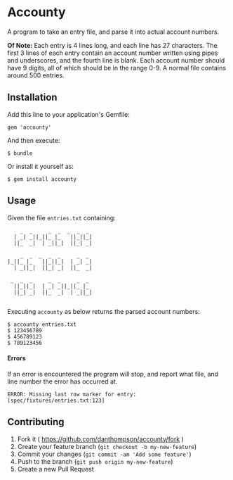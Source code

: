 # Accounty

A program to take an entry file, and parse it into actual account numbers.

**Of Note:**
Each entry is 4 lines long, and each line has 27 characters. The first 3
lines of each entry contain an account number written using pipes and
underscores, and the fourth line is blank. Each account number should have 9
digits, all of which should be in the range 0-9. A normal file contains
around 500 entries.

## Installation

Add this line to your application's Gemfile:

    gem 'accounty'

And then execute:

    $ bundle

Or install it yourself as:

    $ gem install accounty

## Usage

Given the file `entries.txt` containing:

```
    _  _     _  _  _  _  _ 
  | _| _||_||_ |_   ||_||_|
  ||_  _|  | _||_|  ||_| _|
                           
    _  _  _  _  _     _  _ 
|_||_ |_   ||_||_|  | _| _|
  | _||_|  ||_| _|  ||_  _|
                           
 _  _  _     _  _     _  _ 
  ||_||_|  | _| _||_||_ |_ 
  ||_| _|  ||_  _|  | _||_|
                           
```

Executing `accounty` as below returns the parsed account numbers:

```
$ accounty entries.txt
$ 123456789
$ 456789123
$ 789123456
```

#### Errors

If an error is encountered the program will stop, and report what file, and
line number the error has occurred at.

```
ERROR: Missing last row marker for entry: [spec/fixtures/entries.txt:123]
```

## Contributing

1. Fork it ( https://github.com/danthompson/accounty/fork )
2. Create your feature branch (`git checkout -b my-new-feature`)
3. Commit your changes (`git commit -am 'Add some feature'`)
4. Push to the branch (`git push origin my-new-feature`)
5. Create a new Pull Request
